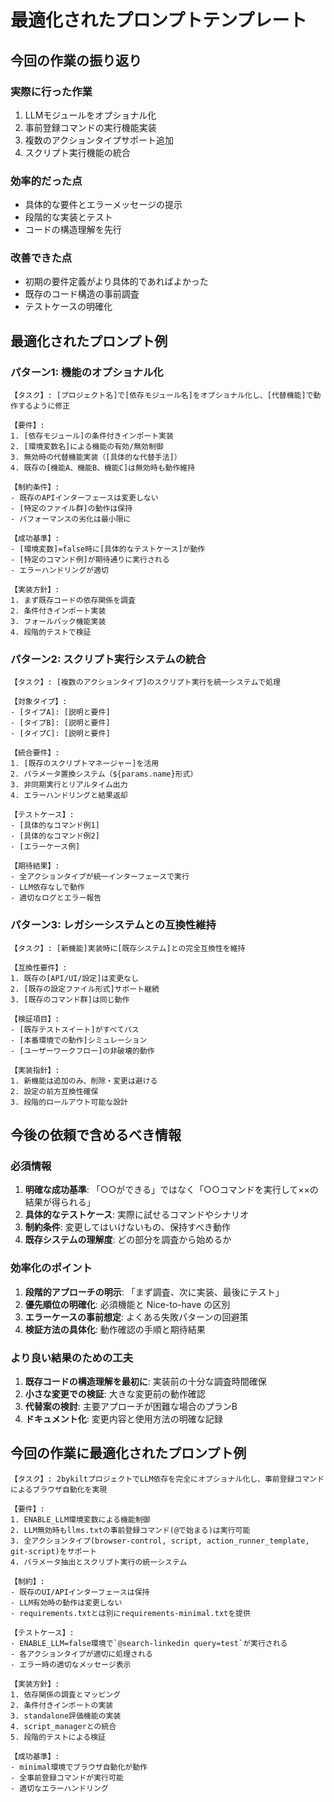 # 最適化されたプロンプトテンプレート

## 今回の作業の振り返り

### 実際に行った作業
1. LLMモジュールをオプショナル化
2. 事前登録コマンドの実行機能実装
3. 複数のアクションタイプサポート追加
4. スクリプト実行機能の統合

### 効率的だった点
- 具体的な要件とエラーメッセージの提示
- 段階的な実装とテスト
- コードの構造理解を先行

### 改善できた点
- 初期の要件定義がより具体的であればよかった
- 既存のコード構造の事前調査
- テストケースの明確化

## 最適化されたプロンプト例

### パターン1: 機能のオプショナル化
```
【タスク】: [プロジェクト名]で[依存モジュール名]をオプショナル化し、[代替機能]で動作するように修正

【要件】:
1. [依存モジュール]の条件付きインポート実装
2. [環境変数名]による機能の有効/無効制御
3. 無効時の代替機能実装（[具体的な代替手法]）
4. 既存の[機能A、機能B、機能C]は無効時も動作維持

【制約条件】:
- 既存のAPIインターフェースは変更しない
- [特定のファイル群]の動作は保持
- パフォーマンスの劣化は最小限に

【成功基準】:
- [環境変数]=false時に[具体的なテストケース]が動作
- [特定のコマンド例]が期待通りに実行される
- エラーハンドリングが適切

【実装方針】:
1. まず既存コードの依存関係を調査
2. 条件付きインポート実装
3. フォールバック機能実装
4. 段階的テストで検証
```

### パターン2: スクリプト実行システムの統合
```
【タスク】: [複数のアクションタイプ]のスクリプト実行を統一システムで処理

【対象タイプ】:
- [タイプA]: [説明と要件]
- [タイプB]: [説明と要件]  
- [タイプC]: [説明と要件]

【統合要件】:
1. [既存のスクリプトマネージャー]を活用
2. パラメータ置換システム（${params.name}形式）
3. 非同期実行とリアルタイム出力
4. エラーハンドリングと結果返却

【テストケース】:
- [具体的なコマンド例1]
- [具体的なコマンド例2]
- [エラーケース例]

【期待結果】:
- 全アクションタイプが統一インターフェースで実行
- LLM依存なしで動作
- 適切なログとエラー報告
```

### パターン3: レガシーシステムとの互換性維持
```
【タスク】: [新機能]実装時に[既存システム]との完全互換性を維持

【互換性要件】:
1. 既存の[API/UI/設定]は変更なし
2. [既存の設定ファイル形式]サポート継続
3. [既存のコマンド群]は同じ動作

【検証項目】:
- [既存テストスイート]がすべてパス
- [本番環境での動作]シミュレーション
- [ユーザーワークフロー]の非破壊的動作

【実装指針】:
1. 新機能は追加のみ、削除・変更は避ける
2. 設定の前方互換性確保
3. 段階的ロールアウト可能な設計
```

## 今後の依頼で含めるべき情報

### 必須情報
1. **明確な成功基準**: 「○○ができる」ではなく「○○コマンドを実行して××の結果が得られる」
2. **具体的なテストケース**: 実際に試せるコマンドやシナリオ
3. **制約条件**: 変更してはいけないもの、保持すべき動作
4. **既存システムの理解度**: どの部分を調査から始めるか

### 効率化のポイント
1. **段階的アプローチの明示**: 「まず調査、次に実装、最後にテスト」
2. **優先順位の明確化**: 必須機能と Nice-to-have の区別
3. **エラーケースの事前想定**: よくある失敗パターンの回避策
4. **検証方法の具体化**: 動作確認の手順と期待結果

### より良い結果のための工夫
1. **既存コードの構造理解を最初に**: 実装前の十分な調査時間確保
2. **小さな変更での検証**: 大きな変更前の動作確認
3. **代替案の検討**: 主要アプローチが困難な場合のプランB
4. **ドキュメント化**: 変更内容と使用方法の明確な記録

## 今回の作業に最適化されたプロンプト例

```
【タスク】: 2bykiltプロジェクトでLLM依存を完全にオプショナル化し、事前登録コマンドによるブラウザ自動化を実現

【要件】:
1. ENABLE_LLM環境変数による機能制御
2. LLM無効時もllms.txtの事前登録コマンド(@で始まる)は実行可能
3. 全アクションタイプ(browser-control, script, action_runner_template, git-script)をサポート
4. パラメータ抽出とスクリプト実行の統一システム

【制約】:
- 既存のUI/APIインターフェースは保持
- LLM有効時の動作は変更しない
- requirements.txtとは別にrequirements-minimal.txtを提供

【テストケース】:
- ENABLE_LLM=false環境で`@search-linkedin query=test`が実行される
- 各アクションタイプが適切に処理される
- エラー時の適切なメッセージ表示

【実装方針】:
1. 依存関係の調査とマッピング
2. 条件付きインポートの実装
3. standalone評価機能の実装
4. script_managerとの統合
5. 段階的テストによる検証

【成功基準】:
- minimal環境でブラウザ自動化が動作
- 全事前登録コマンドが実行可能
- 適切なエラーハンドリング
```
